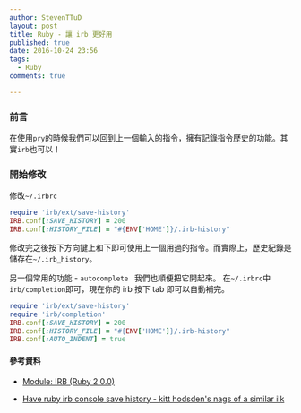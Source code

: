 ```yaml
---
author: StevenTTuD
layout: post
title: Ruby - 讓 irb 更好用
published: true
date: 2016-10-24 23:56
tags:
  - Ruby
comments: true

---
```

### 前言

在使用`pry`的時候我們可以回到上一個輸入的指令，擁有記錄指令歷史的功能。其實`irb`也可以！

### 開始修改

修改`~/.irbrc`

```rb
require 'irb/ext/save-history'
IRB.conf[:SAVE_HISTORY] = 200
IRB.conf[:HISTORY_FILE] = "#{ENV['HOME']}/.irb-history"
```

修改完之後按下方向鍵上和下即可使用上一個用過的指令。而實際上，歷史紀錄是儲存在`~/.irb_history`。

另一個常用的功能 - `autocomplete ` 我們也順便把它開起來。
在`~/.irbrc`中`irb/completion`即可，現在你的 irb 按下 tab 即可以自動補完。

```rb
require 'irb/ext/save-history'
require 'irb/completion'
IRB.conf[:SAVE_HISTORY] = 200
IRB.conf[:HISTORY_FILE] = "#{ENV['HOME']}/.irb-history"
IRB.conf[:AUTO_INDENT] = true
```



#### 參考資料

- [Module: IRB (Ruby 2.0.0)](http://ruby-doc.org/stdlib-2.0.0/libdoc/irb/rdoc/IRB.html)

- [Have ruby irb console save history - kitt hodsden's nags of a similar ilk](https://kitt.hodsden.org/comment/1656#comment-1656)